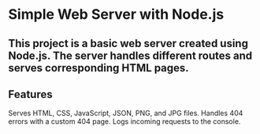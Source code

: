 # Simple Web Server with Node.js

## This project is a basic web server created using Node.js. The server handles different routes and serves corresponding HTML pages.

## Features
Serves HTML, CSS, JavaScript, JSON, PNG, and JPG files.
Handles 404 errors with a custom 404 page.
Logs incoming requests to the console.
